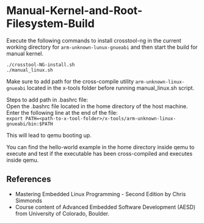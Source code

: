 # Manual-Kernel-and-Root-Filesystem-Build 


Execute the following commands to install crosstool-ng in the current working directory for `arm-unknown-lunux-gnueabi` and then start the build for manual kernel.  

```
./crosstool-NG-install.sh
./manual_linux.sh
```

Make sure to add path for the cross-compile utility `arm-unknown-linux-gnueabi` located in the x-tools folder before running manual_linux.sh script. 


Steps to add path in .bashrc file:  
Open the .bashrc file located in the home directory of the host machine.  
Enter the following line at the end of the file:  
`export PATH=<path-to-x-tool-folder>/x-tools/arm-unknown-linux-gnueabi/bin:$PATH`  


This will lead to qemu booting up.

You can find the hello-world example in the home directory inside qemu to execute and test if the executable has been cross-compiled and executes inside qemu.

## References
- Mastering Embedded Linux Programming - Second Edition by Chris Simmonds
- Course content of Advanced Embedded Software Development (AESD) from University of Colorado, Boulder.
